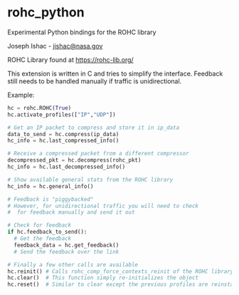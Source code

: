 # rohc_python
Experimental Python bindings for the ROHC library

Joseph Ishac - jishac@nasa.gov

ROHC Library found at https://rohc-lib.org/

This extension is written in C and tries to simplify the interface.  Feedback still needs to be handled manually if traffic is unidirectional.

Example:

```python
hc = rohc.ROHC(True)
hc.activate_profiles(["IP","UDP"])

# Get an IP packet to compress and store it in ip_data
data_to_send = hc.compress(ip_data)
hc_info = hc.last_compressed_info()

# Receive a compressed packet from a different compressor
decompressed_pkt = hc.decompress(rohc_pkt)
hc_info = hc.last_decompressed_info()

# Show available general stats from the ROHC library
hc_info = hc.general_info()

# Feedback is "piggybacked"
# However, for unidirectional traffic you will need to check
#  for feedback manually and send it out

# Check for feedback
if hc.feedback_to_send():
  # Get the feedback
  feedback_data = hc.get_feedback()
  # Send the feedback over the link

# Finally a few other calls are available
hc.reinit() # Calls rohc_comp_force_contexts_reinit of the ROHC library
hc.clear()  # This function simply re-initializes the object
hc.reset()  # Similar to clear except the previous profiles are reinstated 
```
